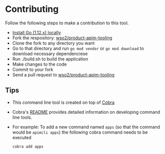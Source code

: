 # Contributing

Follow the following steps to make a contribution to this tool.

 * [Install Go (1.12.x) locally](https://golang.org/doc/install)
 * Fork the respository: [wso2/product-apim-tooling](https://github.com/wso2/product-apim-tooling)
 * Clone the fork to any directory you want
 * Go to that directory and run `go mod vendor` or `go mod download` to download necessary dependenciese
 * Run ./build.sh to build the application
 * Make changes to the code
 * Commit to your fork
 * Send a pull request to [wso2/product-apim-tooling](https://github.com/wso2/product-apim-tooling)
 

## Tips
 * This command line tool is created on top of [Cobra](https://github.com/spf13/cobra)
 * Cobra's [README](https://github.com/spf13/cobra/blob/master/README.md) provides detailed information on developing command line tools.
 * For example: To add a new command named `apps` (so that the command would be `apimcli apps`) the following cobra command needs to be executed
 
    `cobra add apps`